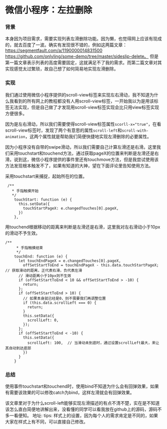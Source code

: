 # 微信小程序：左拉删除
### 背景
本身因为项目需求，需要实现列表左滑删除功能。因为懒，也觉得网上应该有现成的，就去百度了一波。确实有发现很不错的，例如这两篇文章：
https://segmentfault.com/a/1190000014831500
https://github.com/onlyling/some-demo/tree/master/sideslip-delete。
但是第一篇文章表示列表的高度需要固定，这就满足不了我的需求。而第二篇文章对其实现感觉太过繁琐，故自己想了如何简易地实现左滑删除。

### 实现
我们通过使用微信小程序提供的scroll-view标签来实现左右滑动，我不知道为什么我看到的所有网上的教程都没有人用scroll-view标签，一开始我以为是用该标签无法实现，但是自己做了才发现用scroll-view标签实现会比只用view标签实现方便很多。

因为是左右滑动，所以我们需要使得scroll-view标签属性`scorll-x="true"`，在看scroll-view标签时，发现了两个有意思的属性`scroll-left`和`scroll-with-animation`，这两个属性就是帮助我们简便快捷地实现左滑删除的必要属性。

因为小程序没有自带的swipe滑动，所以我们需要自己计算左滑还是右滑。这里我们采用touchstart和touchend方法，通过获取pageX的位置来判断是左滑还是右滑。说到这，微信小程序提供的事件里还有touchmove方法，但是我尝试使用该方法发现根本触发不了，如果有知道的大神，望在下面评论里告知使用方法。

采用touchstart来捕捉，起始所在的位置。
```
 /**
   * 手指触摸开始
   */
    touchStart: function (e) {
      this.setData({
        touchStartPageX: e.changedTouches[0].pageX,
      })
    },
```
用touchend根据移动的距离来判断是左滑还是右滑，这里我对左右滑动小于10px的滑动不予生效。
```
/**
     * 手指触摸结束
     */
    touchEnd: function (e) {
      let touchEndPageX = e.changedTouches[0].pageX,
        offSetStartToEnd = touchEndPageX - this.data.touchStartPageX;  // 获取滑动的距离，正代表右滑，负代表左滑
      // 滑动距离小于10px则不生效
      if (offSetStartToEnd < 10 && offSetStartToEnd > -10) {
        return;
      };
      if (offSetStartToEnd > 10) {
        // 如果本身就已经是0，则不需要我们再调整位置
        if (this.data.scrollLeft === 0) {
          return;
        }
        this.setData({
          scrollLeft: 0,
        });
      };
      if (offSetStartToEnd < -10) {
        this.setData({
          scrollLeft: 100,  // 当滑动未到底时，通过设置scrollLeft最大，来让其自动到达底部
        })
      }
    }
```

### 总结
使用事件touchstart和touchend时，使用bind不知道为什么会有回弹效果，如果有需要该效果的可以修改catch为bind，这样左滑就会有回弹效果。

该文章里对于为什么scroll-left能够实现左滑描述的有点不清不楚，实在是不知道该怎么直白简便地讲解出来，没看懂的同学可以看我放在github上的源码，源码不多一看便知。
地址: 
tips: 样式上的设置，因为每个人的需求肯定是不同的，如果大家在样式上有不同，可以直接自己修改。